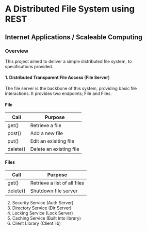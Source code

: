 # A Distributed File System using REST
## Internet Applications / Scaleable Computing

### Overview 
This project aimed to deliver a simple distributed file system, to specifications provided. 

#### 1. Distributed Transparent File Access (File Server)
The file server is the backbone of this system, providing basic file interactions.
It provides two endpoints; File and Files.
#### File
Call | Purpose
---- | ----
get() | Retrieve a file
post() | Add a new file
put() | Edit an exisiting file
delete() | Delete an existing file
#### Files
Call | Purpose
---- | ----
get() | Retrieve a list of all files
delete() | Shutdown file server

2. Security Service (Auth Server)
3. Directory Service (Dir Server)
4. Locking Service (Lock Server)
5. Caching Service (Built into library)
6. Client Library (Client lib)



